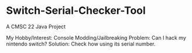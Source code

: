 # Switch-Serial-Checker-Tool
A CMSC 22 Java Project

My Hobby/Interest: Console Modding/Jailbreaking
Problem: Can I hack my nintendo switch?
Solution: Check how using its serial number.
